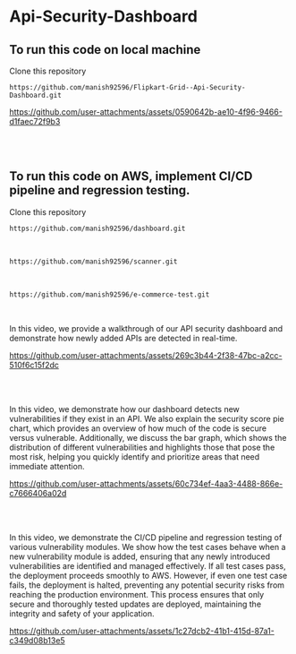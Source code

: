 ﻿# Api-Security-Dashboard


## To run this code on local machine

Clone this repository

    https://github.com/manish92596/Flipkart-Grid--Api-Security-Dashboard.git

https://github.com/user-attachments/assets/0590642b-ae10-4f96-9466-d1faec72f9b3

</br>
</br>

## To run this code on AWS, implement CI/CD pipeline and regression testing.

Clone this repository

    https://github.com/manish92596/dashboard.git
</br>

    https://github.com/manish92596/scanner.git
</br>

    https://github.com/manish92596/e-commerce-test.git
    
</br>

In this video, we provide a walkthrough of our API security dashboard and demonstrate how newly added APIs are detected in real-time.

https://github.com/user-attachments/assets/269c3b44-2f38-47bc-a2cc-510f6c15f2dc

</br>
</br>

In this video, we demonstrate how our dashboard detects new vulnerabilities if they exist in an API. We also explain the security score pie chart, which provides an overview of how much of the code is secure versus vulnerable. Additionally, we discuss the bar graph, which shows the distribution of different vulnerabilities and highlights those that pose the most risk, helping you quickly identify and prioritize areas that need immediate attention.

https://github.com/user-attachments/assets/60c734ef-4aa3-4488-866e-c7666406a02d

</br>
</br>

In this video, we demonstrate the CI/CD pipeline and regression testing of various vulnerability modules. We show how the test cases behave when a new vulnerability module is added, ensuring that any newly introduced vulnerabilities are identified and managed effectively. If all test cases pass, the deployment proceeds smoothly to AWS. However, if even one test case fails, the deployment is halted, preventing any potential security risks from reaching the production environment. This process ensures that only secure and thoroughly tested updates are deployed, maintaining the integrity and safety of your application.

https://github.com/user-attachments/assets/1c27dcb2-41b1-415d-87a1-c349d08b13e5
